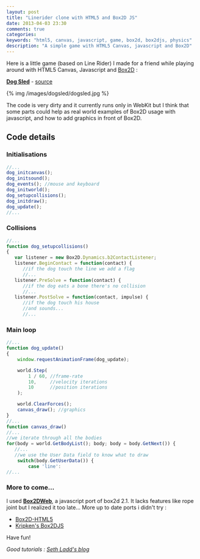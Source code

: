 ```yaml
---
layout: post
title: "Linerider clone with HTML5 and Box2D JS"
date: 2013-04-03 23:30
comments: true
categories: 
keywords: "html5, canvas, javascript, game, box2d, box2djs, physics"
description: "A simple game with HTML5 Canvas, javascript and Box2D"
---
```


Here is a little game (based on Line Rider) I made for a friend while playing around with HTML5 Canvas, Javascript and [Box2D](http://box2d.org) :

**[Dog Sled](http://www.wajrak.com)** - [source](https://github.com/rombdn/dogsled)


{% img /images/dogsled/dogsled.jpg %}


The code is very dirty and it currently runs only in WebKit but I think that some parts could help as real world examples of Box2D usage with javascript, and how to add graphics in front of Box2D.


Code details
-----------------

### Initialisations

```javascript
//...
dog_initcanvas();
dog_initsound();
dog_events(); //mouse and keyboard
dog_initworld();
dog_setupcollisions();
dog_initdraw();
dog_update();
//...
```


### Collisions

```javascript
//...
function dog_setupcollisions()
{
   var listener = new Box2D.Dynamics.b2ContactListener;
   listener.BeginContact = function(contact) {
      //if the dog touch the line we add a flag
      //...
   listener.PreSolve = function(contact) {
      //if the dog eats a bone there's no collision
      //...
   listener.PostSolve = function(contact, impulse) {
      //if the dog touch his house
      //and sounds...
      //...
```


### Main loop

```javascript
//...
function dog_update()
{
	window.requestAnimationFrame(dog_update);

	world.Step(
		1 / 60,	//frame-rate
		10,		//velocity iterations
		10		//position iterations
	);

	world.ClearForces();
	canvas_draw(); //graphics
}
//...
function canvas_draw()
//...
//we iterate through all the bodies
for(body = world.GetBodyList(); body; body = body.GetNext()) {
   //...
   //we use the User Data field to know what to draw
	switch(body.GetUserData()) {
		case 'line':
//...
```


### More to come...


I used **[Box2DWeb](http://code.google.com/p/box2dweb)**, a javascript port of box2d 2.1. It lacks features like rope joint but I realized it too late... 
More up to date ports i didn't try : 

- [Box2D-HTML5](http://code.google.com/p/box2d-html5)
- [Kripken's Box2DJS](https://github.com/kripken/box2d.js)


Have fun!


*Good tutorials : [Seth Ladd's blog](http://blog.sethladd.com/search/label/box2d)*